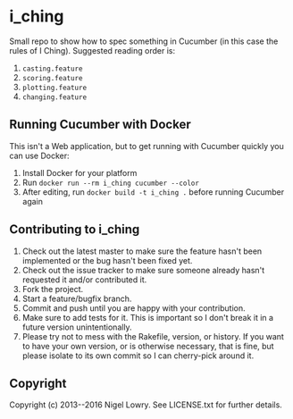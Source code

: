 # i_ching

Small repo to show how to spec something in Cucumber (in this case the rules of I Ching). Suggested reading order is:

1. `casting.feature`
1. `scoring.feature`
1. `plotting.feature`
1. `changing.feature`

## Running Cucumber with Docker

This isn't a Web application, but to get running with Cucumber quickly you can use Docker:

1. Install Docker for your platform
1. Run `docker run --rm i_ching cucumber --color`
1. After editing, run `docker build -t i_ching .` before running Cucumber again

## Contributing to i_ching
 
1. Check out the latest master to make sure the feature hasn't been implemented or the bug hasn't been fixed yet.
1. Check out the issue tracker to make sure someone already hasn't requested it and/or contributed it.
1. Fork the project.
1. Start a feature/bugfix branch.
1. Commit and push until you are happy with your contribution.
1. Make sure to add tests for it. This is important so I don't break it in a future version unintentionally.
1. Please try not to mess with the Rakefile, version, or history. If you want to have your own version, or is otherwise necessary, that is fine, but please isolate to its own commit so I can cherry-pick around it.

## Copyright

Copyright (c) 2013--2016 Nigel Lowry. See LICENSE.txt for
further details.

